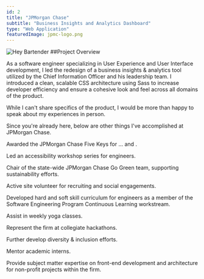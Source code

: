 ```yaml
---
id: 2
title: "JPMorgan Chase"
subtitle: "Business Insights and Analytics Dashboard"
type: "Web Application"
featuredImage: jpmc-logo.png
---
```


![Hey Bartender](banner.png)
##Project Overview

As a software engineer specializing in User Experience and User Interface development, I led the redesign of a business insights & analytics tool utilized by the Chief Information Officer and his leadership team. I introduced a clean, scalable CSS architecture using Sass to increase developer efficiency and ensure a cohesive look and feel across all domains of the product.
 
While I can't share specifics of the product, I would be more than happy to speak about my experiences in person.

Since you're already here, below are other things I've accomplished at JPMorgan Chase.

Awarded the JPMorgan Chase Five Keys for ... and .

Led an accessibility workshop series for engineers.

Chair of the state-wide JPMorgan Chase Go Green team, supporting sustainability efforts.

Active site volunteer for recruiting and social engagements.

Developed hard and soft skill curriculum for engineers as a member of the Software Engineering Program Continuous Learning workstream.

Assist in weekly yoga classes.

Represent the firm at collegiate hackathons.

Further develop diversity & inclusion efforts.

Mentor academic interns.

Provide subject matter expertise on front-end development and architecture for non-profit projects within the firm.